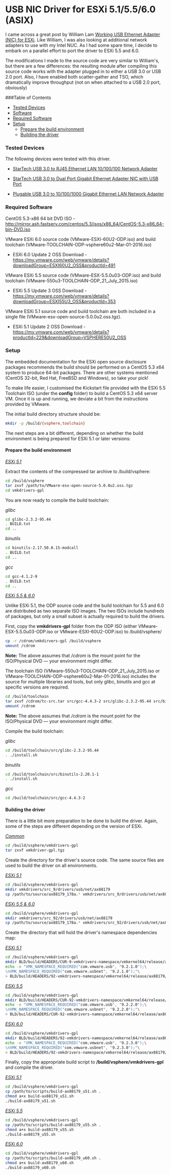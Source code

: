 # USB NIC Driver for ESXi 5.1/5.5/6.0 (ASIX)  

I came across a great post by William Lam [<u>Working USB Ethernet Adapter (NIC) for ESXi</u>](http://www.virtuallyghetto.com/2016/03/working-usb-ethernet-adapter-nic-for-esxi.html). Like William, I was also looking at additional network adapters to use with my Intel NUC. As I had some spare time, I decide to embark on a parallel effort to port the driver to ESXi 5.5 and 6.0.

The modifications I made to the source code are very similar to William's, but there are a few differences: the resulting module after compiling this source code works with the adapter plugged in to either a USB 3.0 or USB 2.0 port. Also, I have enabled both scatter-gather and TSO, which dramatically improve throughput (not on when attached to a USB 2.0 port, obviously)

###Table of Contents  

* [Tested Devices](#tested-devices)
* [Software](#software)
* [Required Software](#required-software)
* [Setup](#setup)
	* [Prepare the build environment](#prepare-the-build-environment) 
	*  [Building the driver](#building-the-driver)

### Tested Devices

The following devices were tested with this driver.

* [StarTech USB 3.0 to RJ45 Ethernet LAN 10/100/100 Network Adapter](https://www.amazon.co.uk/gp/product/B0095EFXMC/ref=oh_aui_detailpage_o04_s00?ie=UTF8&psc=1)

* [StarTech USB 3.0 to Dual Port Gigabit Ethernet Adapter NIC with USB Port](https://www.amazon.co.uk/gp/product/B00D8XTOD0/ref=oh_aui_detailpage_o03_s00?ie=UTF8&psc=1)

* [Plugable USB 3.0 to 10/100/1000 Gigabit Ethernet LAN Network Adapter](https://www.amazon.co.uk/gp/product/B00AQM8586/ref=oh_aui_detailpage_o02_s00?ie=UTF8&psc=1)

### Required Software

CentOS 5.3-x86 64 bit DVD ISO - <http://mirror.ash.fastserv.com/centos/5.3/isos/x86_64/CentOS-5.3-x86_64-bin-DVD.iso>

VMware ESXi 6.0 source code (VMware-ESXI-60U2-ODP.iso) and build toolchain (VMware-TOOLCHAIN-ODP-vsphere60u2-Mar-01-2016.iso) 

* ESXi 6.0 Update 2 OSS Download - <https://my.vmware.com/web/vmware/details?downloadGroup=ESXI60U2_OSS&productId=491>

VMware ESXi 5.5 source code (VMware-ESX-5.5.0u03-ODP.iso) and build toolchain (VMware-550u3-TOOLCHAIN-ODP_21_July_2015.iso)

* ESXi 5.5 Update 3 OSS Download - <https://my.vmware.com/web/vmware/details?downloadGroup=ESXI55U3_OSS&productId=353>

VMware ESXi 5.1 source code and build toolchain are both included in a single file (VMware-esx-open-source-5.0.0u2.oss.tgz).

* ESXi 5.1 Update 2 OSS Download - <https://my.vmware.com/web/vmware/details?productId=229&downloadGroup=VSPHERE50U2_OSS>

### Setup

The embedded documentation for the ESXi open source disclosure packages recommends the build should be performed on a CentOS 5.3 x64 system to produce 64-bit packages. There are other systems mentioned (CentOS 32-bit, Red Hat, FreeBSD and Windows), so take your pick! 

To make life easier, I customised the Kickstart file provided with the ESXi 5.5 Toolchain ISO (under the **config** folder) to build a CentOS 5.3 x64 server VM. Once it is up and running, we deviate a bit from the instructions provided by VMware.

The initial build directory structure should be:

~~~sh
mkdir -p /build/{vsphere,toolchain}
~~~

The next steps are a bit different, depending on whether the build environment is being prepared for ESXi 5.1 or later versions:

#### Prepare the build environment

<u>*ESXi 5.1*</u>

Extract the contents of the compressed tar archive to /build/vsphere:

~~~sh
cd /build/vsphere
tar zxvf /path/to/VMware-esx-open-source-5.0.0u2.oss.tgz
cd vmkdrivers-gpl
~~~
You are now ready to compile the build toolchain:

_glibc_

~~~sh
cd glibc-2.3.2-95.44
. BUILD.txt
cd ..
~~~

_binutils_

~~~sh
cd binutils-2.17.50.0.15-modcall
. BUILD.txt
cd ..
~~~

_gcc_

~~~sh	
cd gcc-4.1.2-9
. BUILD.txt
cd ..		
~~~



<u>*ESXi 5.5 & 6.0*</u>

Unlike ESXi 5.1, the ODP source code and the build toolchain for 5.5 and 6.0 are distributed as two separate ISO images. The two ISOs include hundreds of packages, but only a small subset is actually required to build the drivers.

First, copy the **vmkdrivers-gpl** folder from the ODP ISO (either VMware-ESX-5.5.0u03-ODP.iso or VMware-ESXI-60U2-ODP.iso) to /build/vsphere/

```sh
cp -r /cdrom/vmkdirvers-gpl /build/vsphere
umount /cdrom
```

**Note:** The above assumes that */cdrom* is the mount point for the ISO/Physical DVD — your environment might differ.

The toolchain ISO (VMware-550u3-TOOLCHAIN-ODP_21_July_2015.iso or VMware-TOOLCHAIN-ODP-vsphere60u2-Mar-01-2016.iso) includes the source for multiple libraries and tools, but only glibc, binutils and gcc at specific versions are required.

```sh
cd /build/toolchain
tar zxvf /cdrom/tc-src.tar src/gcc-4.4.3-2 src/glibc-2.3.2-95.44 src/binutils-2.20.1-1
umount /cdrom
```

**Note:** The above assumes that */cdrom* is the mount point for the ISO/Physical DVD — your environment might differ.

Compile the build toolchain:

*glibc*

```sh
cd /build/toolchain/src/glibc-2.3.2-95.44
. ./install.sh
```

*binutils*

```sh
cd /build/toolchain/src/binutils-2.20.1-1
. ./install.sh
```

*gcc*

```sh
cd /build/toolchain/src/gcc-4.4.3-2
```



#### Building the driver

There is a little bit more preparation to be done to build the driver. Again, some of the steps are different depending on the version of ESXi.

<u>*Common*</u>

```sh
cd /build/vsphere/vmkdrivers-gpl
tar zxvf vmkdriver-gpl.tgz
```


Create the directory for the driver's source code. The same source files are used to build the driver on all environments.

<u>*ESXi 5.1*</u>

```sh
cd /build/vsphere/vmkdrivers-gpl
mkdir vmkdrivers/src_9/drivers/usb/net/ax88179
cp /path/to/source/ax88179_178a.* vmkdrivers/src_9/drivers/usb/net/ax88179/
```

<u>*ESXi 5.5 & 6.0*</u>

```sh
cd /build/vsphere/vmkdrivers-gpl
mkdir vmkdrivers/src_92/drivers/usb/net/ax88179
cp /path/to/source/ax88179_178a.* vmkdrivers/src_92/drivers/usb/net/ax88179/
```



Create the directory that will hold the driver's namespace dependencies map:

<u>*ESXi 5.1*</u>

```sh
cd /build/vsphere/vmkdrivers-gpl
mkdir BLD/build/HEADERS/CUR-9-vmkdrivers-namespace/vmkernel64/release/ax88179
echo -e "VMK_NAMESPACE_REQUIRED("com.vmware.usb", "9.2.1.0");\
\nVMK_NAMESPACE_REQUIRED("com.vmware.usbnet", "9.2.1.0");"\
> BLD/build/HEADERS/92-vmkdrivers-namespace/vmkernel64/release/ax88179/__namespace.h
```

<u>*ESXi 5.5*</u>

```sh
cd /build/vsphere/vmkdrivers-gpl
mkdir BLD/build/HEADERS/CUR-92-vmkdrivers-namespace/vmkernel64/release/ax88179
echo -e "VMK_NAMESPACE_REQUIRED("com.vmware.usb", "9.2.2.0");\
\nVMK_NAMESPACE_REQUIRED("com.vmware.usbnet", "9.2.2.0");"\
> BLD/build/HEADERS/CUR-92-vmkdrivers-namespace/vmkernel64/release/ax88179/__namespace.h
```

<u>*ESXi 6.0*</u>

```sh
cd /build/vsphere/vmkdrivers-gpl
mkdir BLD/build/HEADERS/92-vmkdrivers-namespace/vmkernel64/release/ax88179
echo -e "VMK_NAMESPACE_REQUIRED("com.vmware.usb", "9.2.3.0");\
\nVMK_NAMESPACE_REQUIRED("com.vmware.usbnet", "9.2.3.0");"\
> BLD/build/HEADERS/92-vmkdrivers-namespace/vmkernel64/release/ax88179/__namespace.h
```

Finally, copy the appropriate build script to **/build/vsphere/vmkdrivers-gpl** and compile the driver.

<u>*ESXi 5.1*</u>

```sh
cd /build/vsphere/vmkdrivers-gpl
cp /path/to/scripts/build-ax88179_u51.sh .
chmod a+x build-ax88179_u51.sh
./build-ax88179_u51.sh
```

<u>*ESXi 5.5*</u>

```sh
cd /build/vsphere/vmkdrivers-gpl
cp /path/to/scripts/build-ax88179_u55.sh .
chmod a+x build-ax88179_u55.sh
./build-ax88179_u55.sh
```

<u>*ESXi 6.0*</u>

```sh
cd /build/vsphere/vmkdrivers-gpl
cp /path/to/scripts/build-ax88179_u60.sh .
chmod a+x build-ax88179_u60.sh
./build-ax88179_u60.sh
```
  


